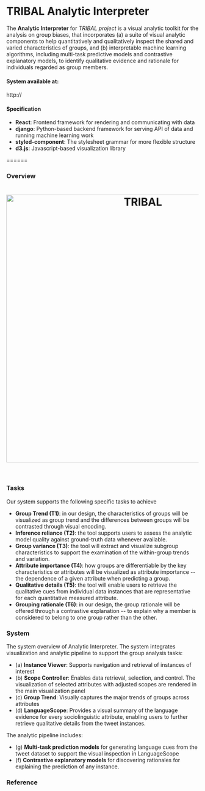 TRIBAL Analytic Interpreter
======

The **Analytic Interpreter** for *TRIBAL project* is a visual analytic toolkit for the analysis on group biases, that incorporates (a) a suite of visual analytic components to help quantitatively and qualitatively inspect the shared and varied characteristics of groups, and (b) interpretable machine learning algorithms, including multi-task predictive models and contrastive explanatory models, to identify qualitative evidence and rationale for individuals regarded as group members.

#### System available at:
http://

#### Specification

- <b>React</b>: Frontend framework for rendering and communicating with data
- <b>django</b>: Python-based backend framework for serving API of data and running machine learning work
- <b>styled-component</b>: The stylesheet grammar for more flexible structure
- <b>d3.js</b>: Javascript-based visualization library

======
### Overview

<h1 align="center">
	<img width="700" src="https://www.dropbox.com/s/b1ct9gzqjsdkrjh/system-overview.png?raw=1" alt="TRIBAL">
	<br>
	<br>
</h1>


### Tasks
Our system supports the following specific tasks to achieve 

- **Group Trend (T1)**: in our design, the characteristics of groups will be visualized as group trend and the differences between groups will be contrasted through visual encoding.
- **Inference reliance (T2)**: the tool supports users to assess the analytic model quality against ground-truth data whenever available. 
- **Group variance (T3)**: the tool will extract and visualize subgroup characteristics to support the examination of the within-group trends and variation.
- **Attribute importance (T4)**: how groups are differentiable by the key characteristics or attributes will be visualized as attribute importance -- the dependence of a given attribute when predicting a group.
- **Qualitative details (T5)**: the tool will enable users to retrieve the qualitative cues from individual data instances that are representative for each quantitative measured attribute.
- **Grouping rationale (T6)**: in our design, the group rationale will be offered through a contrastive explanation -- to explain why a member is considered to belong to one group rather than the other.


### System
The system overview of Analytic Interpreter. The system integrates visualization and analytic pipeline to support the group analysis tasks:
- (a) **Instance Viewer**: Supports navigation and retrieval of instances of interest 
- (b) **Scope Controller**: Enables data retrieval, selection, and control. The visualization of selected attributes with adjusted scopes are rendered in the main visualization panel
- (c) **Group Trend**: Visually captures the major trends of groups across attributes
- (d) **LanguageScope**: Provides a visual summary of the language evidence for every sociolinguistic attribute, enabling users to further retrieve qualitative details from the tweet instances. 

The analytic pipeline includes: 
- (g) **Multi-task prediction models** for generating language cues from the tweet dataset to support the visual inspection in LanguageScope
- (f) **Contrastive explanatory models** for discovering rationales for explaining the prediction of any instance.


### Reference
